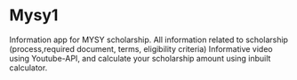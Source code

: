 # Mysy1

Information app for MYSY scholarship. All information related to scholarship (process,required document, terms, eligibility criteria)
Informative video using Youtube-API, and calculate your scholarship amount using inbuilt calculator.
